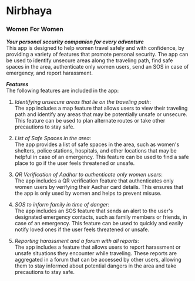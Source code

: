 # Nirbhaya 
### Women For Women

***Your personal security companion for every adventure***<br>
This app is designed to help women travel safely and with confidence, by providing a variety of features that promote personal security. The app can be used to identify unsecure areas along the traveling path, find safe spaces in the area, authenticate only women users, send an SOS in case of emergency, and report harassment.
<br>

***Features*** <br>
The following features are included in the app:

1. *Identifying unsecure areas that lie on the traveling path*:<br>
The app includes a map feature that allows users to view their traveling path and identify any areas that may be potentially unsafe or unsecure. This feature can be used to plan alternate routes or take other precautions to stay safe.

2. *List of Safe Spaces in the area*:<br>
The app provides a list of safe spaces in the area, such as women's shelters, police stations, hospitals, and other locations that may be helpful in case of an emergency. This feature can be used to find a safe place to go if the user feels threatened or unsafe.

3. *QR Verification of Aadhar to authenticate only women users*:<br>
The app includes a QR verification feature that authenticates only women users by verifying their Aadhar card details. This ensures that the app is only used by women and helps to prevent misuse.

4. *SOS to inform family in time of danger*:<br>
The app includes an SOS feature that sends an alert to the user's designated emergency contacts, such as family members or friends, in case of an emergency. This feature can be used to quickly and easily notify loved ones if the user feels threatened or unsafe.

5. *Reporting harassment and a forum with all reports*:<br>
The app includes a feature that allows users to report harassment or unsafe situations they encounter while traveling. These reports are aggregated in a forum that can be accessed by other users, allowing them to stay informed about potential dangers in the area and take precautions to stay safe.
